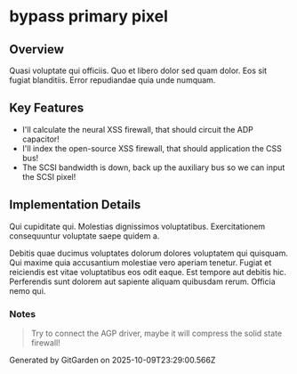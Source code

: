 # bypass primary pixel

## Overview
Quasi voluptate qui officiis. Quo et libero dolor sed quam dolor. Eos sit fugiat blanditiis. Error repudiandae quia unde numquam.

## Key Features
- I'll calculate the neural XSS firewall, that should circuit the ADP capacitor!
- I'll index the open-source XSS firewall, that should application the CSS bus!
- The SCSI bandwidth is down, back up the auxiliary bus so we can input the SCSI pixel!

## Implementation Details
Qui cupiditate qui. Molestias dignissimos voluptatibus. Exercitationem consequuntur voluptate saepe quidem a.
 Debitis quae ducimus voluptates dolorum dolores voluptatem qui quisquam. Qui maxime quia accusantium molestiae vero aperiam tenetur. Fugiat et reiciendis est vitae voluptatibus eos odit eaque. Est tempore aut debitis hic. Perferendis sunt dolorem aut sapiente aliquam quibusdam rerum. Officia nemo qui.

### Notes
> Try to connect the AGP driver, maybe it will compress the solid state firewall!

Generated by GitGarden on 2025-10-09T23:29:00.566Z